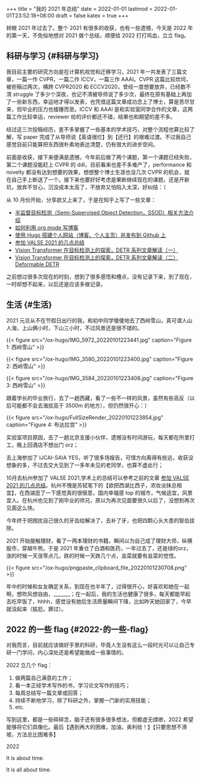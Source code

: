 +++
title = "我的 2021 年总结"
date = 2022-01-01
lastmod = 2022-01-01T23:52:18+08:00
draft = false
katex = true
+++

转眼 2021 年过去了。整个 2021 有很多的收获，也有一些遗憾，今天是 2022 年的第一天，不免俗地想对 2021 做个总结，顺便给 2022 打打鸡血，立立 flag。


## 科研与学习 {#科研与学习}

我目前主要的研究方向是在计算机视觉和迁移学习，2021 年一共发表了三篇文章，一篇一作 CVPR，一篇二作 ICCV，一篇三作 AAAI。CVPR 这篇比较坎坷，被拒稿过两次，横跨 CVPR2020 和 ECCV2020，曾经一度想要放弃，已经数不清 struggle 了多少个深夜，也记不清被导师说了多少次，最终在原有基础上再加了一些新东西，幸运地才得以发表，也凭借这篇文章成功念上了博士，算是苦尽甘来，但毕业的压力也接踵而至。ICCV 和 AAAI 是和实验室同学合作的文章，这两篇工作比较幸运，reviewer 给的评价都还不错，结果也和期望的差不多。

经过这三次投稿经历，差不多掌握了一些基本的学术技巧，对整个流程也算比较了解，写 paper 完成了从导师说【英语很烂】到【还行】的艰难过渡。不过我自己感觉目前只能算把东西很朴素地表达清楚，仍有很大的进步空间。

前面是收获，接下来便满是遗憾，今年前后做了两个课题，第一个课题已经失败，第二个课题没能赶上 CVPR 的 ddl，目前看来也差不多难产了，performance 和 novelty 都没有达到想要的效果，想想整个博士生涯也没几次 CVPR 的机会，就在自己手上断送了一个。接下来也要好好考虑是果断继续现在的课题，还是开新坑，放弃不甘心，沉没成本太高了，不放弃又怕陷入太深，好纠结：（

从 10 月份开始，分享欲又上来了，于是在知乎上写了一些文章：

-   [半监督目标检测（Semi-Supervised Object Detection，SSOD）相关方法介绍](https://zhuanlan.zhihu.com/p/404160115)
-   [如何利用 org mode 写博客](https://zhuanlan.zhihu.com/p/417259090)
-   [使用 Hugo 搭建个人网站（博客、个人主页）并发布到 Github 上](https://zhuanlan.zhihu.com/p/417259374)
-   [参加 VALSE 2021 的几点总结](https://zhuanlan.zhihu.com/p/420796082)
-   [Vision Transformer 在目标检测上的探索，DETR 系列文章解读（一）](https://zhuanlan.zhihu.com/p/449783484)
-   [Vision Transformer 在目标检测上的探索，DETR 系列文章解读（二）Deformable DETR](https://zhuanlan.zhihu.com/p/450121658)

之前想过很多次现在的时刻，想到了很多感悟和槽点，没有记录下来，到了现在，一时却想不起来，以后还是应该多做记录。


## 生活 {#生活}

2021 元旦从不在节假日出行的我，和初中同学傻傻地去了西岭雪山，真可谓人山人海，上山俩小时，下山三小时，不过风景还是很不错的。

{{< figure src="/ox-hugo/IMG_5972_20220101223441.jpg" caption="Figure 1: 西岭雪山" >}}

{{< figure src="/ox-hugo/IMG_3580_20220101223400.jpg" caption="Figure 2: 西岭雪山" >}}

{{< figure src="/ox-hugo/IMG_3584_20220101223408.jpg" caption="Figure 3: 西岭雪山" >}}

跟着学长的毕业旅行，去了一趟西藏，看了一些不一样的风景，虽然有些高反（以后可能都不会去海拔高于 3500m 的地方），但仍然很开心：）

{{< figure src="/ox-hugo/FullSizeRender_20220101223854.jpg" caption="Figure 4: 布达拉宫" >}}

实验室项目原因，去了一趟北京支援小伙伴，遗憾没有时间游玩，每天都在所里打工，晚上回酒店不想出门 orz；

去上海参加了 IJCAI-SAIA YES，听了很多场报告，可惜方向离得有些远，收获没想象的多，不过去交大见到了一多年未见的老同学，也算不虚此行；

10月去杭州参加了 VALSE 2021,学术上的总结可以参考之前的文章 [参加 VALSE 2021 的几点总结](https://zhuanlan.zhihu.com/p/420796082)。杭州不愧是苏轼笔下的【欲把西湖比西子，浓妆淡抹总相宜】，在西湖逛了一下感觉真的很惬意，国内幸福感 top 的城市，气候适宜，风景宜人。在杭州也见到了刚毕业的师兄，原以为再次见面要很久以后了，没想到再次见面这么快。

今年终于把困扰自己很久的牙齿给解决了，去补了牙，也把四颗心头大患的智齿拔除。

2021 开始接触理财，看了一两本理财的书籍，瞬间以为自己成了理财大师，纵横股市，穿越牛熊。于是 2021 年重仓了白酒和医药，一年过去了，还是绿的orz，涨的时候一天涨零点几，跌的时候一天跌几个点，韭菜就要有韭菜的觉悟。

{{< figure src="/ox-hugo/pngpaste_clipboard_file_20220101230708.png" >}}

年中的时候和女友确定关系，到现在也半年了，过得很开心，好喜欢和她在一起啊，想吹风想自由，\_\_\_\_\_\_\_；在一起后，我的生活也健康了很多，每天都能早起去吃早饭了，hhhh，感觉没有她后生活质量瞬间下降，比如昨天她回家了，今早就没起来（尴尬，罪过）。


## 2022 的一些 flag {#2022-的一些-flag}

对我而言，目前就应该做好手里的科研，毕竟人生没有这么一段时光可以让自己专研一门学问，内心深处还是希望能做成一些事情的。

2022 立几个 flag：

1.  做两篇自己满意的工作；
2.  看一本正经学术写作的书，学习论文写作的技巧；
3.  每周总结写一篇文章或回答；
4.  持续不断地学习，除了科研之外，掌握一门新的实用技能；
5.  etc.

写到这里，都是一些碎碎念，脑子还有很多很多想法，但都虚无缥缈，2022 希望能够将它们具像化。最后【遇到再大的困难，加油，奥利给！】【只要思想不滑坡，方法总比困难多】

2022

It is about time.

It is all about time.
